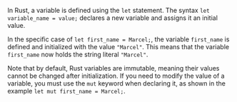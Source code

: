 In Rust, a variable is defined using the `let` statement. The syntax `let variable_name = value;` declares a new variable and assigns it an initial value.

In the specific case of `let first_name = Marcel;`, the variable `first_name` is defined and initialized with the value `"Marcel"`. This means that the variable `first_name` now holds the string literal `"Marcel"`.

Note that by default, Rust variables are immutable, meaning their values cannot be changed after initialization. If you need to modify the value of a variable, you must use the `mut` keyword when declaring it, as shown in the example `let mut first_name = Marcel;`.

